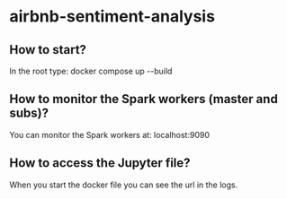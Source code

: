 # airbnb-sentiment-analysis

## How to start?
In the root type: docker compose up --build
## How to monitor the Spark workers (master and subs)?
You can monitor the Spark workers at: localhost:9090

## How to access the Jupyter file?
When you start the docker file you can see the url in the logs.
